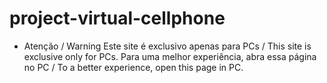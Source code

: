 # project-virtual-cellphone
 - Atenção / Warning
   Este site é exclusivo apenas para PCs / This site is exclusive only for PCs.
   Para uma melhor experiência, abra essa página no PC / To a better experience, open this page in PC.
